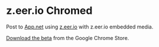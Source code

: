 # z.eer.io Chromed

Post to [App.net](https://alpha.app.net/) using [z.eer.io](https://z.eer.io) with z.eer.io embedded media.

[Download the beta](https://chrome.google.com/webstore/detail/zeerio/ggkoapkaljkhaanabchojgjcdpobomkm) from the Google Chrome Store.